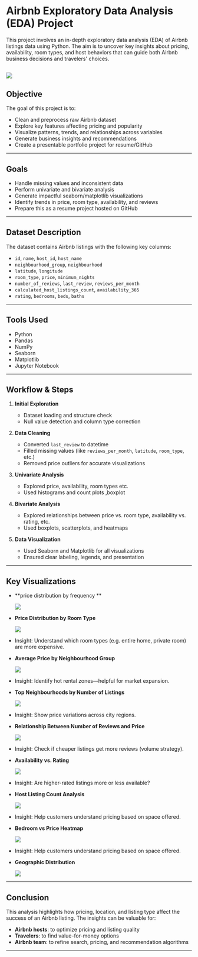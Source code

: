 # Airbnb Exploratory Data Analysis (EDA) Project

This project involves an in-depth exploratory data analysis (EDA) of Airbnb listings data using Python. The aim is to uncover key insights about pricing, availability, room types, and host behaviors that can guide both Airbnb business decisions and travelers' choices.

![](https://github.com/iqbal-hasan291/airbnb_data_analysis-Python-/blob/c1fc59a26a484f33701b8a0ec3ebd64ff3d02f37/AirBnB_image.webp)
---

## Objective

The goal of this project is to:
- Clean and preprocess raw Airbnb dataset
- Explore key features affecting pricing and popularity
- Visualize patterns, trends, and relationships across variables
- Generate business insights and recommendations
- Create a presentable portfolio project for resume/GitHub

---

## Goals

- Handle missing values and inconsistent data
- Perform univariate and bivariate analysis
- Generate impactful seaborn/matplotlib visualizations
- Identify trends in price, room type, availability, and reviews
- Prepare this as a resume project hosted on GitHub

---

## Dataset Description

The dataset contains Airbnb listings with the following key columns:
- `id`, `name`, `host_id`, `host_name`
- `neighbourhood_group`, `neighbourhood`
- `latitude`, `longitude`
- `room_type`, `price`, `minimum_nights`
- `number_of_reviews`, `last_review`, `reviews_per_month`
- `calculated_host_listings_count`, `availability_365`
- `rating`, `bedrooms`, `beds`, `baths`


---

## Tools Used

- Python 
- Pandas
- NumPy
- Seaborn
- Matplotlib
- Jupyter Notebook

---

## Workflow & Steps

1. **Initial Exploration**
   - Dataset loading and structure check
   - Null value detection and column type correction

2. **Data Cleaning**
   - Converted `last_review` to datetime
   - Filled missing values (like `reviews_per_month`, `latitude`, `room_type`, etc.)
   - Removed price outliers for accurate visualizations

3. **Univariate Analysis**
   - Explored price, availability, room types etc.
   - Used histograms and count plots ,boxplot

4. **Bivariate Analysis**
   - Explored relationships between price vs. room type, availability vs. rating, etc.
   - Used boxplots, scatterplots, and  heatmaps

5. **Data Visualization**
   - Used Seaborn and Matplotlib for all visualizations
   - Ensured clear labeling, legends, and presentation

---

## Key Visualizations

-  **price distribution by frequency **
 
   ![](https://github.com/iqbal-hasan291/airbnb_data_analysis-Python-/blob/08966c1cf2d6d2ca6dfabe0dd9f6c5c2622f9206/image/image_1.png)
   
-  **Price Distribution by Room Type**
  
   ![](https://github.com/iqbal-hasan291/airbnb_data_analysis-Python-/blob/08966c1cf2d6d2ca6dfabe0dd9f6c5c2622f9206/image/image_2.png)
   
-  Insight: Understand which room types (e.g. entire home, private room) are more expensive.
  
-  **Average Price by Neighbourhood Group**
  
   ![](https://github.com/iqbal-hasan291/airbnb_data_analysis-Python-/blob/08966c1cf2d6d2ca6dfabe0dd9f6c5c2622f9206/image/image_3.png)
   
-  Insight: Identify hot rental zones—helpful for market expansion.
  
-  **Top Neighbourhoods by Number of Listings**
   
   ![](https://github.com/iqbal-hasan291/airbnb_data_analysis-Python-/blob/08966c1cf2d6d2ca6dfabe0dd9f6c5c2622f9206/image/image_4.png)
  
-  Insight: Show price variations across city regions.
  
-  **Relationship Between Number of Reviews and Price**
  
   ![](https://github.com/iqbal-hasan291/airbnb_data_analysis-Python-/blob/08966c1cf2d6d2ca6dfabe0dd9f6c5c2622f9206/image/image_5.png)
  
-  Insight: Check if cheaper listings get more reviews (volume strategy).
  
-  **Availability vs. Rating**
   
   ![]( https://github.com/iqbal-hasan291/airbnb_data_analysis-Python-/blob/08966c1cf2d6d2ca6dfabe0dd9f6c5c2622f9206/image/image_6.png)
   
-  Insight: Are higher-rated listings more or less available?
   
-  **Host Listing Count Analysis**
  
   ![](https://github.com/iqbal-hasan291/airbnb_data_analysis-Python-/blob/08966c1cf2d6d2ca6dfabe0dd9f6c5c2622f9206/image/image_7.png)
  
- Insight: Help customers understand pricing based on space offered.

-  **Bedroom vs Price Heatmap**
  
   ![](https://github.com/iqbal-hasan291/airbnb_data_analysis-Python-/blob/08966c1cf2d6d2ca6dfabe0dd9f6c5c2622f9206/image/image_8.png)
  
-  Insight: Help customers understand pricing based on space offered.
  
-  **Geographic Distribution**
  
   ![](https://github.com/iqbal-hasan291/airbnb_data_analysis-Python-/blob/08966c1cf2d6d2ca6dfabe0dd9f6c5c2622f9206/image/image_9.png) 

---

## Conclusion

This analysis highlights how pricing, location, and listing type affect the success of an Airbnb listing. The insights can be valuable for:
- **Airbnb hosts**: to optimize pricing and listing quality
- **Travelers**: to find value-for-money options
- **Airbnb team**: to refine search, pricing, and recommendation algorithms

---





